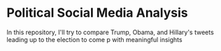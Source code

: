 # Political Social Media Analysis
In this repository, I'll try to compare Trump, Obama, and Hillary's tweets leading up to the election to come p with meaningful insights
